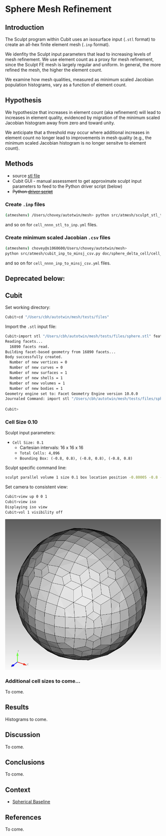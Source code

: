 # Sphere Mesh Refinement

## Introduction

The Sculpt program within Cubit uses an isosurface input (`.stl` format)  to create an all-hex finite element mesh (`.inp` format).

We idenfity the Sculpt input parameters that lead to increasing levels of mesh refinement.  We use element count as a proxy for mesh refinement, since the Sculpt FE mesh is largely regular and uniform.  In general, the more refined the mesh, the higher the element count.

We examine how mesh qualities, measured as minimum scaled Jacobian population histograms, vary as a function of element count.

## Hypothesis

We hypothesize that increases in element count (aka refinement) will lead to increases in element quality, evidenced by migration of the minimum scaled Jacobian histogram away from zero and toward unity.

We anticipate that a threshold may occur where additional increases in element count no longer lead to improvements in mesh quality (e.g., the minimum scaled Jacobian histogram is no longer sensitve to element count).

## Methods

* source [stl file](../tests/files/sphere.stl)
* Cubit GUI - manual assessment to get approximate sculpt input parameters to feed to the Python driver script (below)
* ~~Python [driver script](../examples/sensitivity.py)~~

### Create `.inp` files

```bash
(atmeshenv) /Users/chovey/autotwin/mesh> python src/atmesh/sculpt_stl_to_inp.py doc/sphere_delta_cell/cell_0010_stl_to_inp.yml
```

and so on for `cell_nnnn_stl_to_inp.yml` files.

### Create minimum scaled Jacobian `.csv` files

```bash
(atmeshenv) chovey@s1060600/Users/chovey/autotwin/mesh>
python src/atmesh/cubit_inp_to_minsj_csv.py doc/sphere_delta_cell/cell_0010_inp_to_minsj_csv.yml
```

and so on for `cell_nnnn_inp_to_minsj_csv.yml` files.


## Deprecated below:

## Cubit

Set working directory:

```bash
Cubit>cd "/Users/cbh/autotwin/mesh/tests/files"
```

Import the `.stl` input file:

```bash
Cubit>import stl "/Users/cbh/autotwin/mesh/tests/files/sphere.stl" feature_angle 135.00 merge 
Reading facets...
  16890 facets read.
Building facet-based geometry from 16890 facets...
Body successfully created.
  Number of new vertices = 0
  Number of new curves = 0
  Number of new surfaces = 1
  Number of new shells = 1
  Number of new volumes = 1
  Number of new bodies = 1
Geometry engine set to: Facet Geometry Engine version 10.0.0
Journaled Command: import stl "/Users/cbh/autotwin/mesh/tests/files/sphere.stl" feature_angle 135 merge

Cubit>
```

### Cell Size 0.10

Sculpt input parameters:

* `Cell Size: 0.1`
  * Cartesian intervals: 16 x 16 x 16
  * `Total Cells: 4,096`
  * `Bounding Box: (-0.8, 0.8), (-0.8, 0.8), (-0.8, 0.8)`

Sculpt specific command line:

```bash
sculpt parallel volume 1 size 0.1 box location position -0.80005 -0.8 -0.80006 location position 0.79995 0.8 0.79994
```

Set camera to consistent view:

```bash
Cubit>view up 0 0 1
Cubit>view iso
Displaying iso view
Cubit>vol 1 visibility off
```

![sphere_cell_size_0p1.png](figs/sphere_cell_size_0p1.png)

### Additional cell sizes to come...

To come.


## Results

Histograms to come.

## Discussion

To come.

## Conclusions

To come.

## Context

* [Spherical Baseline](octa_loop.md)

## References

To come.

